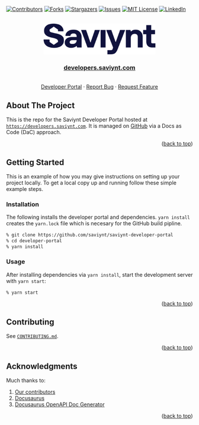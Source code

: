 ﻿<!-- Improved compatibility of back to top link: See: https://github.com/othneildrew/Best-README-Template/pull/https://github.com/lamw/vmware-explore-2022-session-urls/blob/master/vmware-explore-us.md73 -->
<a name="readme-top"></a>

<!-- PROJECT SHIELDS -->
<!--
*** I'm using markdown "reference style" links for readability.
*** Reference links are enclosed in brackets [ ] instead of parentheses ( ).
*** See the bottom of this document for the declaration of the reference variables
*** for contributors-url, forks-url, etc. This is an optional, concise syntax you may use.
*** https://www.markdownguide.org/basic-syntax/#reference-style-links
-->
[![Contributors][contributors-shield]][contributors-url]
[![Forks][forks-shield]][forks-url]
[![Stargazers][stars-shield]][stars-url]
[![Issues][issues-shield]][issues-url]
[![MIT License][license-shield]][license-url]
[![LinkedIn][linkedin-shield]][linkedin-url]

<!-- PROJECT LOGO -->
<br />
<div align="center">
  <a href="https://developers.saviynt.com">
    <img src="static/img/Saviynt_logo_Navy.svg" alt="Logo" width="60%">
  </a>

<h3 align="center"><a href="https://developers.saviynt.com">developers.saviynt.com</a></h3>
  <p align="center">
    <br />
    <a href="https://saviynt.github.io/developer-portal/">Developer Portal</a>
    ·
    <a href="https://github.com/saviynt/saviynt-developer-portal/issues/new?labels=bug&template=bug-report---.md">Report Bug</a>
    ·
    <a href="https://github.com/saviynt/saviynt-developer-portal/issues/new?labels=enhancement&template=feature-request---.md">Request Feature</a>
  </p>
</div>

<!-- ABOUT THE PROJECT -->
## About The Project

This is the repo for the Saviynt Developer Portal hosted at [`https://developers.saviynt.com`](https://developers.saviynt.com). It is managed on [GitHub](https://github.com/saviynt/) via a Docs as Code (DaC) approach.

<p align="right">(<a href="#readme-top">back to top</a>)</p>


<!-- GETTING STARTED -->
## Getting Started

This is an example of how you may give instructions on setting up your project locally.
To get a local copy up and running follow these simple example steps.

### Installation

The following installs the developer portal and dependencies. `yarn install` creates the `yarn.lock` file which is necesary for the GitHub build pipline.

```
% git clone https://github.com/saviynt/saviynt-developer-portal
% cd developer-portal
% yarn install
```

### Usage

After installing dependencies via `yarn install`, start the development server with `yarn start`:

```
% yarn start
```

<p align="right">(<a href="#readme-top">back to top</a>)</p>

<!-- CONTRIBUTING -->
## Contributing

See [`CONTRIBUTING.md`](CONTRIBUTING.md).

<p align="right">(<a href="#readme-top">back to top</a>)</p>

<!-- ACKNOWLEDGMENTS -->
## Acknowledgments

Much thanks to:

1. [Our contributors](https://github.com/saviynt/saviynt-developer-portal/graphs/contributors)
1. [Docusaurus](https://github.com/facebook/docusaurus)
1. [Docusaurus OpenAPI Doc Generator](https://github.com/PaloAltoNetworks/docusaurus-openapi-docs)

<p align="right">(<a href="#readme-top">back to top</a>)</p>

<!-- MARKDOWN LINKS & IMAGES -->
<!-- https://www.markdownguide.org/basic-syntax/#reference-style-links -->
[contributors-shield]: https://img.shields.io/github/contributors/saviynt/saviynt-developer-portal.svg?style=for-the-badge
[contributors-url]: https://github.com/saviynt/saviynt-developer-portal/graphs/contributors
[forks-shield]: https://img.shields.io/github/forks/saviynt/saviynt-developer-portal.svg?style=for-the-badge
[forks-url]: https://github.com/saviynt/saviynt-developer-portal/network/members
[stars-shield]: https://img.shields.io/github/stars/saviynt/saviynt-developer-portal.svg?style=for-the-badge
[stars-url]: https://github.com/saviynt/saviynt-developer-portal/stargazers
[issues-shield]: https://img.shields.io/github/issues/saviynt/saviynt-developer-portal.svg?style=for-the-badge
[issues-url]: https://github.com/saviynt/saviynt-developer-portal/issues
[license-shield]: https://img.shields.io/github/license/saviynt/saviynt-developer-portal.svg?style=for-the-badge
[license-url]: https://github.com/saviynt/saviynt-developer-portal/blob/master/LICENSE.txt
[linkedin-shield]: https://img.shields.io/badge/-LinkedIn-black.svg?style=for-the-badge&logo=linkedin&colorB=555
[linkedin-url]: https://linkedin.com/in/linkedin_username
[product-screenshot]: images/screenshot.png

